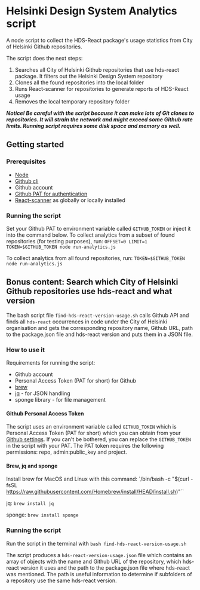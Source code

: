 # Helsinki Design System Analytics script

A node script to collect the HDS-React package's usage statistics from City of Helsinki Github repositories.

The script does the next steps:
1. Searches all City of Helsinki Github repositories that use hds-react package. It filters out the Helsinki Design System repository
2. Clones all the found repositories into the local folder
3. Runs React-scanner for repositories to generate reports of HDS-React usage
4. Removes the local temporary repository folder

***Notice! Be careful with the script because it can make lots of Git clones to repositories. 
It will strain the network and might exceed some Github rate limits. Running script requires some disk space and memory as well.***

## Getting started

### Prerequisites
- [Node](https://nodejs.org/en/)
- [Github cli](https://cli.github.com/)
- Github account
- [Github PAT for authentication](https://docs.github.com/en/authentication/keeping-your-account-and-data-secure/creating-a-personal-access-token)
- [React-scanner](https://github.com/moroshko/react-scanner) as globally or locally installed

### Running the script
Set your Github PAT to environment variable called `GITHUB_TOKEN` or inject it into the command below.
To collect analytics from a subset of found repositories (for testing purposes), run:
```OFFSET=0 LIMIT=1 TOKEN=$GITHUB_TOKEN node run-analytics.js```

To collect analytics from all found repositories, run:
```TOKEN=$GITHUB_TOKEN node run-analytics.js```

## Bonus content: Search which City of Helsinki Github repositories use hds-react and what version
The bash script file `find-hds-react-version-usage.sh` calls Github API and finds all `hds-react` occurrences in code under the City of Helsinki organisation and gets the corresponding repository name, Github URL, path to the package.json file and hds-react version and puts them in a JSON file.

### How to use it

Requirements for running the script:
- Github account
- Personal Access Token (PAT for short) for Github
- [brew](https://brew.sh/)
- [jq](https://stedolan.github.io/jq/) - for JSON handling
- sponge library - for file management

#### Github Personal Access Token
The script uses an environment variable called `GITHUB_TOKEN` which is Personal Access Token (PAT for short) which you can obtain from your [Github settings](https://docs.github.com/en/authentication/keeping-your-account-and-data-secure/creating-a-personal-access-token). If you can't be bothered, you can replace the `GITHUB_TOKEN` in the script with your PAT.
The PAT token requires the following permissions: repo, admin:public_key and project.

#### Brew, jq and sponge
Install brew for MacOS and Linux with this command: `/bin/bash -c "$(curl -fsSL https://raw.githubusercontent.com/Homebrew/install/HEAD/install.sh)"``

jq: `brew install jq`

sponge: `brew install sponge`

### Running the script
Run the script in the terminal with `bash find-hds-react-version-usage.sh`

The script produces a `hds-react-version-usage.json` file which contains an array of objects with the name and Github URL of the repository, which hds-react version it uses and the path to the package.json file where hds-react was mentioned. The path is useful information to determine if subfolders of a repository use the same hds-react version.